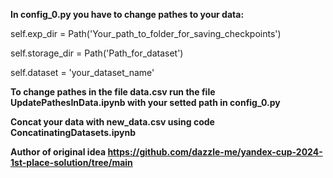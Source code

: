 **In config_0.py you have to change pathes to your data:**

self.exp_dir = Path('Your_path_to_folder_for_saving_checkpoints')

self.storage_dir = Path('Path_for_dataset')

self.dataset = 'your_dataset_name'


**To change pathes in the file data.csv run the file UpdatePathesInData.ipynb with your setted path in config_0.py**

**Concat your data with new_data.csv using code ConcatinatingDatasets.ipynb**

**Author of original idea https://github.com/dazzle-me/yandex-cup-2024-1st-place-solution/tree/main**
